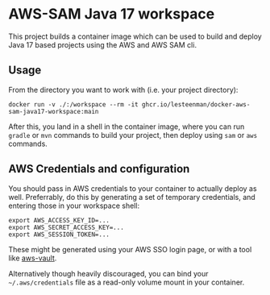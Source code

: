 # AWS-SAM Java 17 workspace

This project builds a container image which can be used to build and deploy Java 17 based
projects using the AWS and AWS SAM cli.

## Usage

From the directory you want to work with (i.e. your project directory):

```shell
docker run -v ./:/workspace --rm -it ghcr.io/lesteenman/docker-aws-sam-java17-workspace:main
```

After this, you land in a shell in the container image, where you can run `gradle` or `mvn` commands
to build your project, then deploy using `sam` or `aws` commands.

## AWS Credentials and configuration

You should pass in AWS credentials to your container to actually deploy as well. Preferrably, do this
by generating a set of temporary credentials, and entering those in your workspace shell:

```shell
export AWS_ACCESS_KEY_ID=...
export AWS_SECRET_ACCESS_KEY=...
export AWS_SESSION_TOKEN=...
```

These might be generated using your AWS SSO login page, or with a tool like [aws-vault](https://github.com/99designs/aws-vault/blob/master/USAGE.md#using---no-session).

Alternatively though heavily discouraged, you can bind your `~/.aws/credentials` file as a read-only volume mount in your container.
